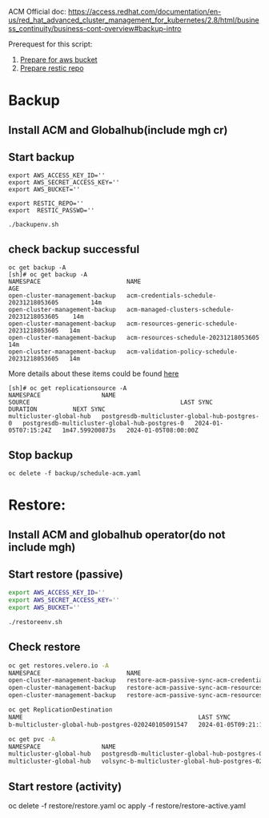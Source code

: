 ACM Official doc:
https://access.redhat.com/documentation/en-us/red_hat_advanced_cluster_management_for_kubernetes/2.8/html/business_continuity/business-cont-overview#backup-intro

Prerequest for this script:
1. [Prepare for aws bucket](https://access.redhat.com/documentation/en-us/openshift_container_platform/4.13/html-single/backup_and_restore/index#installing-oadp-aws)
2. [Prepare restic repo](https://restic.readthedocs.io/en/stable/030_preparing_a_new_repo.html#amazon-s3)


# Backup
## Install ACM and Globalhub(include mgh cr)
## Start backup
```shell
export AWS_ACCESS_KEY_ID=''
export AWS_SECRET_ACCESS_KEY=''
export AWS_BUCKET=''

export RESTIC_REPO=''
export  RESTIC_PASSWD=''

./backupenv.sh
```
## check backup successful

```
oc get backup -A
[sh]# oc get backup -A
NAMESPACE                        NAME                                            AGE
open-cluster-management-backup   acm-credentials-schedule-20231218053605         14m
open-cluster-management-backup   acm-managed-clusters-schedule-20231218053605    14m
open-cluster-management-backup   acm-resources-generic-schedule-20231218053605   14m
open-cluster-management-backup   acm-resources-schedule-20231218053605           14m
open-cluster-management-backup   acm-validation-policy-schedule-20231218053605   14m

```
More details about these items could be found [here](https://access.redhat.com/documentation/en-us/red_hat_advanced_cluster_management_for_kubernetes/2.8/html/business_continuity/business-cont-overview#schedule-backup)

```
[sh]# oc get replicationsource -A
NAMESPACE                 NAME                                            SOURCE                                          LAST SYNC              DURATION          NEXT SYNC
multicluster-global-hub   postgresdb-multicluster-global-hub-postgres-0   postgresdb-multicluster-global-hub-postgres-0   2024-01-05T07:15:24Z   1m47.599200873s   2024-01-05T08:00:00Z
```

## Stop backup
```
oc delete -f backup/schedule-acm.yaml
```

# Restore:
## Install ACM and globalhub operator(do not include mgh)
## Start restore (passive)
```sh
export AWS_ACCESS_KEY_ID=''
export AWS_SECRET_ACCESS_KEY=''
export AWS_BUCKET=''

./restoreenv.sh

```
## Check restore
```sh
oc get restores.velero.io -A
NAMESPACE                        NAME                                                                     AGE
open-cluster-management-backup   restore-acm-passive-sync-acm-credentials-schedule-20240105071259         4m33s
open-cluster-management-backup   restore-acm-passive-sync-acm-resources-generic-schedule-20240105071259   4m33s
open-cluster-management-backup   restore-acm-passive-sync-acm-resources-schedule-20240105071259           4m33s
```
```sh
oc get ReplicationDestination
NAME                                                 LAST SYNC              DURATION        NEXT SYNC
b-multicluster-global-hub-postgres-020240105091547   2024-01-05T09:21:11Z   39.49297454s
```

```sh
oc get pvc -A
NAMESPACE                 NAME                                                               STATUS   VOLUME                                     CAPACITY   ACCESS MODES   STORAGECLASS   AGE
multicluster-global-hub   postgresdb-multicluster-global-hub-postgres-0                      Bound    pvc-a7aebea3-8d86-40df-a61e-fdf2ac95d0ef   25Gi       RWO            gp3-csi        7m9s
multicluster-global-hub   volsync-b-multicluster-global-hub-postgres-020240105091547-cache   Bound    pvc-2376eeaf-dc32-4326-9c7b-d5ede983dfe1   1Gi        RWO            gp3-csi        6m59s
```

## Start restore (activity)
oc delete -f restore/restore.yaml
oc apply -f restore/restore-active.yaml



